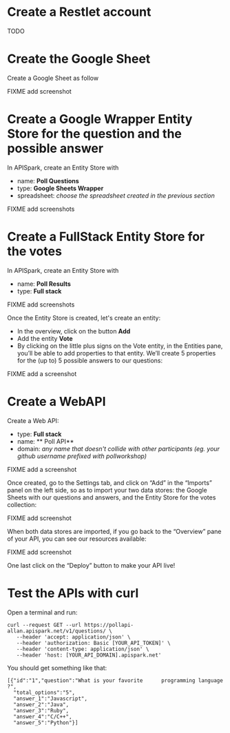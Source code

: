 # Create a Restlet account

TODO

# Create the Google Sheet

Create a Google Sheet as follow

FIXME add screenshot

# Create a Google Wrapper Entity Store for the question and the possible answer

In APISpark, create an Entity Store with

- name: **Poll Questions**
- type: **Google Sheets Wrapper**
- spreadsheet: *choose the spreadsheet created in the previous section*

FIXME add screenshots

# Create a FullStack Entity Store for the votes

In APISpark, create an Entity Store with

- name: **Poll Results**
- type: **Full stack**

FIXME add screenshots

Once the Entity Store is created, let's create an entity:

- In the overview, click on the button **Add**
- Add the entity **Vote**
- By clicking on the little plus signs on the Vote entity, in the Entities pane, you’ll be able to add properties to that entity. We’ll create 5 properties for the (up to) 5 possible answers to our questions:

FIXME add a screenshot

# Create a WebAPI

Create a Web API:

- type: **Full stack**
- name: ** Poll API**
- domain: *any name that doesn't collide with other participants (eg. your github username prefixed with pollworkshop)*

FIXME add a screenshot

Once created, go to the Settings tab, and click on “Add” in the “Imports” panel on the left side, so as to import your two data stores: the Google Sheets with our questions and answers, and the Entity Store for the votes collection:

FIXME add screenshot

When both data stores are imported, if you go back to the “Overview” pane of your API, you can see our resources available:

FIXME add screenshot

One last click on the “Deploy” button to make your API live!

# Test the APIs with curl

Open a terminal and run:
```
curl --request GET --url https://pollapi-allan.apispark.net/v1/questions/ \
   --header 'accept: application/json' \
   --header 'authorization: Basic [YOUR_API_TOKEN]' \
   --header 'content-type: application/json' \
   --header 'host: [YOUR_API_DOMAIN].apispark.net'
```

You should get something like that:
```
[{"id":"1","question":"What is your favorite      programming language ?",
  "total_options":"5",
  "answer_1":"Javascript",
  "answer_2":"Java",
  "answer_3":"Ruby",
  "answer_4":"C/C++",
  "answer_5":"Python"}]
```
